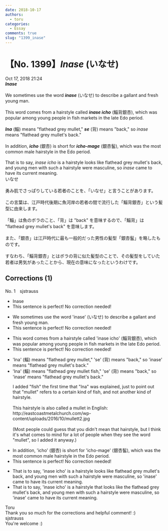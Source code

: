 ```yaml
---
date: 2018-10-17
authors:
  - toru
categories:
  - Essay
comments: true
slug: "1399_inase"
---
```


# 【No. 1399】<strong><em>Inase</strong></em> (いなせ)
<div class="date">Oct 17, 2018 21:24</div>
<div id="post"><div id="body_show_ori">
<strong><em>Inase</strong></em><br/><br/>We sometimes use the word <strong><em>inase</em></strong> (いなせ) to describe a gallant and fresh young man.<br/><br/>This word comes from a hairstyle called <strong><em>inase icho</em></strong> (鯔背銀杏), which was popular among young people in fish markets in the late Edo period.<br/><br/><strong><em>Ina</em></strong> (鯔) means "flathead grey mullet," <strong><em>se</em></strong> (背) means "back," so <em>inase</em> means "flathead grey mullet's back."<br/><br/>In addition, <strong><em>icho</em></strong> (銀杏) is short for <strong><em>icho-mage</em></strong> (銀杏髷), which was the most common male hairstyle in the Edo period.<br/><br/>That is to say, <em>inase icho</em> is a hairstyle looks like flathead grey mullet's back, and young men with such a hairstyle were masculine, so <em>inase</em> came to have its current meaning.
</div></div>

<!-- more -->

<div id="post_ja"><div id="body_show_mo">
いなせ<br/><br/>勇み肌でさっぱりしている若者のことを、「いなせ」と言うことがあります。<br/><br/>この言葉は、江戸時代後期に魚河岸の若者の間で流行した「鯔背銀杏」という髪型に由来します。<br/><br/>「鯔」は魚のボラのこと、「背」は "back" を意味するので、「鯔背」は "flathead grey mullet's back"  を意味します。<br/><br/>また、「銀杏」は江戸時代に最も一般的だった男性の髪型「銀杏髷」を略したものです。<br/><br/>すなわち、「鯔背銀杏」とはボラの背に似た髪型のことで、その髪型をしていた若者は男気があったことから、現在の意味になったというわけです。
</div></div>

## Corrections (1)
<div id="block"><div class="first_name"> No. 1　<span class="just_name">sjstrauss</span></div><div id="block2">
<ul class="correction_field">
<li class="incorrect">Inase</li>
<li class="corrected perfect">This sentence is perfect! No correction needed!</li>
</ul>
<ul class="correction_field">
<li class="incorrect">We sometimes use the word 'inase' (いなせ) to describe a gallant and fresh young man.</li>
<li class="corrected perfect">This sentence is perfect! No correction needed!</li>
</ul>
<ul class="correction_field">
<li class="incorrect">This word comes from a hairstyle called 'inase icho' (鯔背銀杏), which was popular among young people in fish markets in the late Edo period.</li>
<li class="corrected perfect">This sentence is perfect! No correction needed!</li>
</ul>
<ul class="correction_field">
<li class="incorrect">'Ina' (鯔) means "flathead grey mullet," 'se' (背) means "back," so 'inase' means "flathead grey mullet's back."</li>
<li class="corrected correct">
'Ina' (鯔) means "flathead grey mullet fish," 'se' (背) means "back," so 'inase' means "flathead grey mullet's back."
<p class="correction_comment">I added "fish" the first time that "Ina" was explained, just to point out that "mullet" refers to a certain kind of fish, and not another kind of hairstyle. <br/><br/>This hairstyle is also called a mullet in English: http://eastcoastmetalchurch.com/wp-content/uploads/2016/10/mullett2.jpg<br/><br/>(Most people could guess that you didn't mean that hairstyle, but I think it's what comes to mind for a lot of people when they see the word "mullet", so I added it anyway.)</p>
</li>
</ul>
<ul class="correction_field">
<li class="incorrect">In addition, 'icho' (銀杏) is short for 'icho-mage' (銀杏髷), which was the most common male hairstyle in the Edo period.</li>
<li class="corrected perfect">This sentence is perfect! No correction needed!</li>
</ul>
<ul class="correction_field">
<li class="incorrect">That is to say, 'inase icho' is a hairstyle looks like flathead grey mullet's back, and young men with such a hairstyle were masculine, so 'inase' came to have its current meaning.</li>
<li class="corrected correct">
That is to say, 'inase icho' is a hairstyle that looks like the flathead grey mullet's back, and young men with such a hairstyle were masculine, so 'inase' came to have its current meaning.
</li>
</ul>
</div><div class="name"><span class="just_name">Toru</span><br>
Thank you so much for the corrections and helpful comment! :)
</div>
<div class="name"><span class="just_name">sjstrauss</span><br>
You're welcome :)
</div>
</div>
